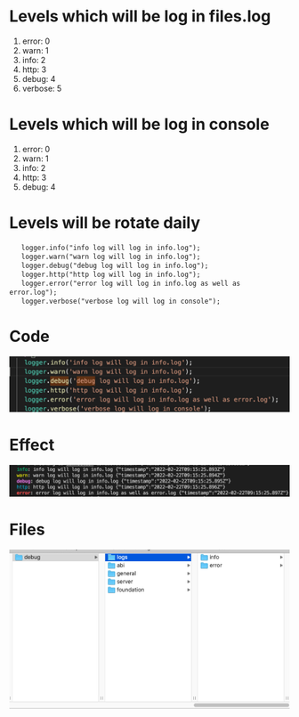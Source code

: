 # Levels which will be log in files.log

1. error: 0
2. warn: 1
3. info: 2
4. http: 3
5. debug: 4
6. verbose: 5

# Levels which will be log in console

1. error: 0
2. warn: 1
3. info: 2
4. http: 3
5. debug: 4

# Levels will be rotate daily

```terminal
   logger.info("info log will log in info.log");
   logger.warn("warn log will log in info.log");
   logger.debug("debug log will log in info.log");
   logger.http("http log will log in info.log");
   logger.error("error log will log in info.log as well as error.log");
   logger.verbose("verbose log will log in console");
```

# Code

![Alt text](./Example_code.png 'In code')

# Effect

![Alt text](./Example_effect.png 'In code')

# Files

![Alt text](./Example_files.png 'File generated in runtime')
